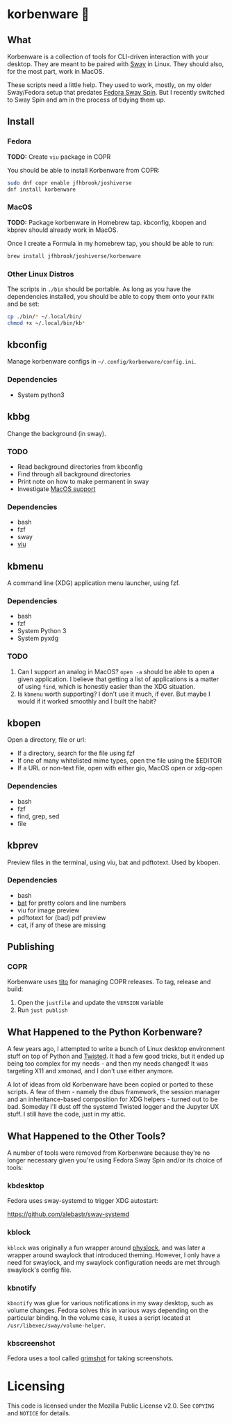 # korbenware 🦜

## What

Korbenware is a collection of tools for CLI-driven interaction with your
desktop. They are meant to be paired with [Sway](https://swaywm.org/) in
Linux. They should also, for the most part, work in MacOS.

These scripts need a little help. They used to work, mostly, on my older
Sway/Fedora setup that predates
[Fedora Sway Spin](https://fedoraproject.org/spins/sway/). But I recently
switched to Sway Spin and am in the process of tidying them up.

## Install

### Fedora

**TODO:** Create `viu` package in COPR

You should be able to install Korbenware from COPR:

```bash
sudo dnf copr enable jfhbrook/joshiverse
dnf install korbenware
```

### MacOS

**TODO:** Package korbenware in Homebrew tap. kbconfig, kbopen and kbprev
should already work in MacOS.

Once I create a Formula in my homebrew tap, you should be able to run:

```bash
brew install jfhbrook/joshiverse/korbenware
```

### Other Linux Distros

The scripts in `./bin` should be portable. As long as you have the dependencies
installed, you should be able to
copy them onto your `PATH` and be
set:

```bash
cp ./bin/* ~/.local/bin/
chmod +x ~/.local/bin/kb*
```

## kbconfig

Manage korbenware configs in `~/.config/korbenware/config.ini`.

### Dependencies

* System python3

## kbbg

Change the background (in sway).

### TODO

- Read background directories from kbconfig
- Find through all background directories
- Print note on how to make permanent in sway
- Investigate [MacOS support](https://apple.stackexchange.com/questions/40644/how-do-i-change-desktop-background-with-a-terminal-command)

### Dependencies

* bash
* fzf
* sway
* [viu](https://crates.io/crates/viu)

## kbmenu

A command line (XDG) application menu launcher, using fzf.

### Dependencies

* bash
* fzf
* System Python 3
* System pyxdg

### TODO

1. Can I support an analog in MacOS? `open -a` should be able to open a given
   application. I believe that getting a list of applications is a matter of
   using `find`, which is honestly easier than the XDG situation.
2. Is `kbmenu` worth supporting? I don't use it much, if ever. But maybe I
   would if it worked smoothly and I built the habit?

## kbopen

Open a directory, file or url:

* If a directory, search for the file using fzf
* If one of many whitelisted mime types, open the file using the $EDITOR
* If a URL or non-text file, open with either gio, MacOS open or xdg-open

### Dependencies

* bash
* fzf
* find, grep, sed
* file

## kbprev

Preview files in the terminal, using viu, bat and pdftotext. Used by kbopen.

### Dependencies

* bash
* [bat](https://crates.io/crates/bat) for pretty colors and line numbers
* viu for image preview
* pdftotext for (bad) pdf preview
* cat, if any of these are missing

## Publishing

### COPR

Korbenware uses [tito](https://github.com/rpm-software-management/tito) for
managing COPR releases. To tag, release and build:

1. Open the `justfile` and update the `VERSION` variable
2. Run `just publish`

## What Happened to the Python Korbenware?

A few years ago, I attempted to write a bunch of Linux desktop environment
stuff on top of Python and [Twisted](https://twistedmatrix.com/trac/). It
had a few good tricks, but it ended up being too complex for my needs - and
then my needs changed! It was targeting X11 and xmonad, and I don't use either
anymore.

A lot of ideas from old Korbenware have been copied or ported to these scripts.
A few of them - namely the dbus framework, the session manager and an
inheritance-based composition for XDG helpers - turned out to be bad. Someday
I'll dust off the systemd Twisted logger and the Jupyter UX stuff. I still
have the code, just in my attic.

## What Happened to the Other Tools?

A number of tools were removed from Korbenware because they're no longer
necessary given you're using Fedora Sway Spin and/or its choice of tools:

### kbdesktop

Fedora uses sway-systemd to trigger XDG autostart:

<https://github.com/alebastr/sway-systemd>

### kblock

`kblock` was originally a fun wrapper around
[physlock](https://github.com/xyb3rt/physlock), and was later a wrapper around
swaylock that introduced theming. However, I only have a need for swaylock,
and my swaylock configuration needs are met through swaylock's config file.

### kbnotify

`kbnotify` was glue for various notifications in my sway desktop, such as
volume changes. Fedora solves this in various ways depending on the particular
binding. In the volume case, it uses a script located at
`/usr/libexec/sway/volume-helper`.

### kbscreenshot

Fedora uses a tool called
[grimshot](https://manpages.ubuntu.com/manpages/jammy/man1/grimshot.1.html)
for taking screenshots.

# Licensing

This code is licensed under the Mozilla Public License v2.0. See `COPYING` and
`NOTICE` for details.
